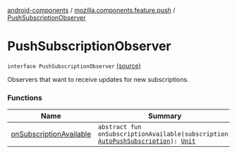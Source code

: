 [android-components](../../index.md) / [mozilla.components.feature.push](../index.md) / [PushSubscriptionObserver](./index.md)

# PushSubscriptionObserver

`interface PushSubscriptionObserver` [(source)](https://github.com/mozilla-mobile/android-components/blob/master/components/feature/push/src/main/java/mozilla/components/feature/push/AutoPushFeature.kt#L302)

Observers that want to receive updates for new subscriptions.

### Functions

| Name | Summary |
|---|---|
| [onSubscriptionAvailable](on-subscription-available.md) | `abstract fun onSubscriptionAvailable(subscription: `[`AutoPushSubscription`](../-auto-push-subscription/index.md)`): `[`Unit`](https://kotlinlang.org/api/latest/jvm/stdlib/kotlin/-unit/index.html) |
